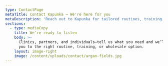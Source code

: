 ```yaml
---
type: ContactPage
metaTitle: Contact Kapunka — We're here for you
metaDescription: 'Reach out to Kapunka for tailored routines, training, or wholesale support.'
sections:
  - type: mediaCopy
    title: We're ready to listen
    body: >-
      Clinics, partners, and individuals—tell us what you need and we’ll guide
      you to the right routine, training, or wholesale option.
    layout: image-right
    image: /content/uploads/contact/argan-fields.jpg
---
```

